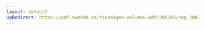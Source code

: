 ```yaml
---
layout: default
UpRedirect: https://pdf.swedeb.se/riksdagen-volumeG-pdf/200203/reg_200203/reg_200203_0101.pdf
---
```

